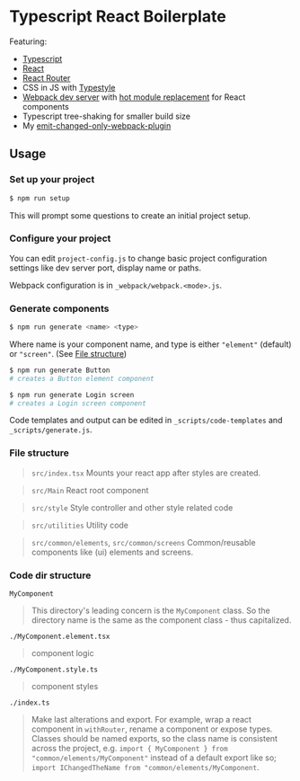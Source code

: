 # Typescript React Boilerplate

Featuring:

- [Typescript](https://www.typescriptlang.org)
- [React](https://reactjs.org)
- [React Router](https://reacttraining.com/react-router/web/guides/quick-start)
- CSS in JS with [Typestyle](https://typestyle.github.io/)
- [Webpack dev server](https://reacttraining.com/react-router/web/guides/quick-start) with [hot module replacement](https://github.com/gaearon/react-hot-loader) for React components
- Typescript tree-shaking for smaller build size
- My [emit-changed-only-webpack-plugin](https://www.npmjs.com/package/emit-changed-only-webpack-plugin)

## Usage

### Set up your project

```bash
$ npm run setup
```

This will prompt some questions to create an initial project setup.

### Configure your project

You can edit `project-config.js` to change basic project configuration settings like dev server port, display name or paths.

Webpack configuration is in `_webpack/webpack.<mode>.js`.

### Generate components

```bash
$ npm run generate <name> <type>
```

Where name is your component name, and type is either `"element"` (default) or `"screen"`. (See [File structure](#code-dir-structure))

```bash
$ npm run generate Button
# creates a Button element component
```

```bash
$ npm run generate Login screen
# creates a Login screen component
```

Code templates and output can be edited in `_scripts/code-templates` and `_scripts/generate.js`.

### File structure

> `src/index.tsx`
> Mounts your react app after styles are created.

> `src/Main`
> React root component

> `src/style`
> Style controller and other style related code

> `src/utilities`
> Utility code

> `src/common/elements`, `src/common/screens`
> Common/reusable components like (ui) elements and screens.

### Code dir structure

`MyComponent`

> This directory's leading concern is the `MyComponent` class. So the directory name is the same as the component class - thus capitalized.

`./MyComponent.element.tsx`

> component logic

`./MyComponent.style.ts`

> component styles

`./index.ts`

> Make last alterations and export. For example, wrap a react component in `withRouter`, rename a component or expose types. Classes should be named exports, so the class name is consistent across the project, e.g.
> `import { MyComponent } from "common/elements/MyComponent"`
> instead of a default export like so;
> `import IChangedTheName from "common/elements/MyComponent`.
